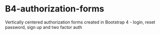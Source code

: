 # B4-authorization-forms
Vertically centered authorization forms created in Bootstrap 4 - login, reset password, sign up and two factor auth

